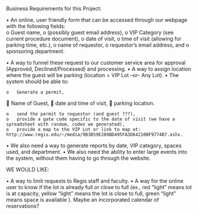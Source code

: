 Business Requirements for this Project:

•	An online, user friendly form that can be accessed through our webpage with the following fields:	
    o	Guest name,
    o	(possibly guest email address), 
    o	VIP Category (see current procedure document), 
    o	date of visit, 
    o	time of visit (allowing for parking time, etc.), 
    o	name of requestor, 
    o	requestor’s email address, and
    o	sponsoring department.

•	A way to funnel these request to our customer service area for approval (Approved, Declined/Processed) and processing.
•	A way to assign location where the guest will be parking (location = VIP Lot –or- Any Lot). 
•	The system should be able to: 

    o	Generate a permit,
	Name of Guest,
	date and time of visit,
	parking location.

    o	send the permit to requestor (and guest ???),
    o	provide a gate code specific to the date of visit (we have a spreadsheet with random, codes we generated),
    o	provide a map to the VIP Lot or link to map at:  http://www.regis.edu/~/media/9B3B59E289BD495FA3D64210BF9774B7.ashx.

•	We also need a way to generate reports by date, VIP category, spaces used, and department.
•	We also need the ability to enter large events into the system, without them having to go through the website. 


WE WOULD LIKE:

•	A way to limit requests to Regis staff and faculty.
•	A way for the online user to know if the lot is already full or close to full (ex., red “light” means lot is at capacity, yellow “light” means the lot is close to full, green “light” means space is available ).  Maybe an incorporated calendar of reservations? 
